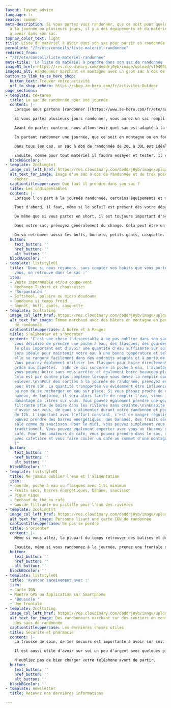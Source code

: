 ```yaml
---
layout: layout_advice
language: fr
season: summer
meta-description: Si vous partez vous randonner, que ce soit pour quelques heures,
  à la journée ou plusieurs jours, il y a des équipements et du matériel indispensable
  à avoir dans son sac.
topnav_color_text: light
title: Liste du matériel à avoir dans son sac pour partir en randonnée à la journée
permalink: "/fr/ete/conseils/liste-materiel-randonnee"
redirect_from:
- "/fr/ete/conseil/liste-materiel-randonnee"
meta-title: 'La liste du matériel à prendre dans son sac de randonnée '
image01_href: https://res.cloudinary.com/deddrj0yb/image/upload/v1646301630/website/summer/patrick-hendry-lsJsaERGu4c-unsplash_movjar.jpg
image01_alt: Randonneur marchant en montagne avec un gros sac à dos de randonnée
button_to_link_to_ze_hero_shop:
  button_text: Trouver votre activité
  url_to_shop_zehero: https://shop.ze-hero.com/fr/activites-Outdoor
page_sections:
- template: textarea
  title: Le sac de randonnée pour une journée
  content: |-
    Lorsque nous partons [randonner ](https://www.ze-hero.com/fr/ete/activites/randonnee-montagne)de quelques heures à une journée, il est important d'avoir certains équipement et matériels dans son sac de randonnée. Nous allons voir les indispensables à ne pas oublier ainsi que le matériel qu'il est toujours très utile d'avoir.

    Si vous partez plusieurs jours randonner, vous aurez un sac rempli différemment que pour seulement une journée de marche.

    Avant de parler contenu, nous allons voir quel sac est adapté à la sortie à la journée, comment le choisir et comment le régler à votre corps.

    En partant randonner une journée, que ce soit en montagne ou en forêt ou autre, un sac de randonnée de 20L à 30L est idéal. Bien sûr, tout dépend de ce que vous mettez dans le sac, si vous transportez également des cordes d'escalades, du matériel de ski ou autre, le volume pourra changer. Ici nous allons rester sur un contenu de sac classique pour une randonnée d'une journée. La taille du sac pourra également varier selon si vous avez des enfants et que vous décidez de transporter du matériel et des équipements pour eux.

    Dans tous les cas, un sac à dos de randonnée de 20L à 30L est idéal pour randonner à la journée.

    Ensuite, comme pour tout matériel il faudra essayer et tester. Il existe différentes formes qui vous correspondront plus ou moins. En magasin, il est possible d'essayer les sacs avec du poids à l'intérieur. Celui-ci doit être agréable à porter au niveau de sa longueur, de son confort dans le dos et sur les bretelles ainsi que sa ceinture ventrale. Les sacs vont ensuite se différencier sur leur ergonomie, leurs accessoires, leurs rangements, la matière et la solidité des tissus et des revêtements. Il est toujours plus agréable d'avoir un sac avec des différentes poches et différents compartiments afin d'organiser son rangement et son matériel. Certaines choses parfois simples deviennent compliquées sur certains sacs, comme chercher sa bouteille d'eau, certains accès etc.
  blockBGcolor: ''
- template: 2colimgtxt
  image_col_left_href: https://res.cloudinary.com/deddrj0yb/image/upload/v1646301560/website/summer/ali-kazal-MzTTVl_trFw-unsplash_a8imzt.jpg
  alt_text_for_image: Image d'un sac à dos de randonnée et de trek posé contre un
    rocher
  captiontitleuppercase: Que faut il prendre dans son sac ?
  title: Les indispensables
  content: |-
    Lorsque l'on part à la journée randonnée, certains équipements et matériels sont indispensables. De plus, si vous partez en montagne et donc en altitude, il ne faudra pas oublier de prendre quelques équipements supplémentaires.

    Tout d'abord, il faut, même si le soleil est présent dès votre départ, prendre une veste imperméable. Le temps peut être rapidement changeant en montagne. Aujourd'hui, on trouve beaucoup de vestes imperméables qui sont légères et ne prennent pas de place. C'est vraiment le 1er équipement à toujours avoir. Il vous coupera également du vent lorsque vous vous trouvez par exemple sur une crête ou sur un sommet. Vous pouvez également avoir avec vous un petit coupe-vent déperlant.

    De même que si vous partez en short, il est toujours important d'avoir un surpantalon léger ou de pluie afin de se couvrir en cas de baisse de température ou de pluie.

    Dans votre sac, prévoyez généralement du change. Cela peut être un t-shirt et une paire de chaussettes si vous mettez les pieds dans l'eau par exemple. En fonction des températures, prévoyez une 2ème couche. Cela peut être une softsheel ou par exemple une micro doudoune qui sont légères et se mettent en boule dans le sac. S'il est possible que le temps se gâte ou que le froid est présent, n'hésitez pas à mettre en plus une veste chaude type doudoune au fond du sac.

    On va retrouver aussi les buffs, bonnets, petits gants, casquette. En fonction de la météo, vous pourrez adapter votre choix. Ils ne prennent pas de place et sont très légers.
  button:
    text_button: ''
    href_button: ''
    alt_button: ''
  blockBGcolor: ''
- template: liststyle01
  title: 'Donc si nous résumons, sans compter vos habits que vous portez déjà sur
    vous, on retrouve dans le sac :'
  item:
  - Veste imperméable et/ou coupe-vent
  - Rechange T-shirt et chaussettes
  - 'Surpantalon '
  - Softsheel, polaire ou micro doudoune
  - Doudoune si temps froid
  - Bonnêt, buff, gants, casquette
- template: 2coltxtimg
  image_col_left_href: https://res.cloudinary.com/deddrj0yb/image/upload/v1646301523/website/summer/lucas-favre-GzcI_rMNclY-unsplash_rwravw.jpg
  alt_text_for_image: Femme marchand avec des bâtons en montagne en portant un sac
    de randonnée
  captiontitleuppercase: A boire et à Manger
  title: S'alimenter et s'hydrater
  content: "C'est une chose indispensable à ne pas oublier dans son sac : l'eau. Que
    vous décidiez de prendre une poche à eau, des flasques, des gourdes ou une bouteille...
    le plus important est d'avoir une quantité d'eau suffisante sur soi.\n\nLa gourde
    sera idéale pour maintenir votre eau à une bonne température et selon les sacs,
    elle se rangera facilement dans des endroits adaptés et à porté de vos mains.
    Vous pourrez également utiliser les flasques pour boire directement et facilement
    grâce aux pipettes.  \nEn ce qui concerne la poche à eau, l'avantage c'est que
    vous pouvez boire sans vous arrêter et également boire beaucoup plus régulièrement.
    Cela est par contre plus complexe lorsque vous devez la remplir car il faut tout
    enlever.\n\nPour des sorties à la journée de randonnée, prévoyez environ 1,5L
    pour être sûr. La quantité transportée va évidemment être influencée par la possibilité
    ou non de se recharger en eau sur place. Si vous passez proche de village, de
    hameau, de fontaine, il sera alors facile de remplir l'eau, sinon il faudra transporter
    davantage de litres sur vous. Vous pouvez également prendre une gourde ou flasques
    filtrante afin de boire dans les rivières sans crainte.\n\nEnsuite, il est important
    d'avoir sur vous, de quoi s'alimenter durant votre randonnée et pour la pause
    de 12h. L'important avec l'effort constant, c'est de manger régulièrement. Vous
    pouvez prendre des barres énergétiques, des bananes, des fruits secs et même du
    salé comme du saucisson. Pour le midi, vous pouvez simplement vous faire un pique-nique
    traditionnel. Vous pouvez également emporter avec vous un thermos de thé ou de
    café. Pour les amateurs de café, vous pouvez prendre dans le sac, des petits réchauds
    avec cafetière et vous faire couler un café au sommet d'une montagne. Le luxe
    !"
  button:
    text_button: ''
    href_button: ''
    alt_button: ''
  blockBGcolor: ''
- template: liststyle01
  title: Ne jamais oublier l'eau et l'alimentation
  item:
  - Gourde, poche à eau ou flasques avec 1,5L minimum
  - Fruits secs, barres énergétiques, banane, saucisson
  - Pique nique
  - Réchaud de thé ou café
  - Gourde filtrante ou pastille pour l'eau des rivières
- template: 2colimgtxt
  image_col_left_href: https://res.cloudinary.com/deddrj0yb/image/upload/v1646314205/website/summer/shaq-hossain-z1drTNJoDMU-unsplash_ur1ucx.jpg
  alt_text_for_image: Personne lisant une carte IGN de randonnée
  captiontitleuppercase: Ne pas se perdre
  title: S'orienter
  content: |-
    Même si vous allez, la plupart du temps retrouver des balises et des indications sur les chemins, vous n'êtes jamais à l’abri de vous perdre. Vous pouvez avoir des montres GPS qui vous indiquent votre itinéraire ou alors sur votre téléphone. Mais l'idéal reste d'avoir la carte IGN du lieu où vous randonnez. Si vous savez correctement lire la carte, alors vous saurez plus facilement vous orienter. Une petite boussole est toujours utile si vous savez vous en servir.

    Ensuite, même si vous randonnez à la journée, prenez une frontale dans votre sac. Vous pouvez avoir des passages dans des tunnels ou grottes qui demandent de la lumière. Mais également, nous sommes jamais à l'abri de rentrer à la tombée de la nuit. On peut facilement et vite se faire rattraper par la nuit qui tombe si le chemin était plus technique ou que vous vous êtes perdus quelque part.
  button:
    text_button: ''
    href_button: ''
    alt_button: ''
  blockBGcolor: ''
- template: liststyle01
  title: 'Avancer sereinement avec :'
  item:
  - Carte IGN
  - Montre GPS ou Application sur Smartphone
  - 'Boussole '
  - Une frontale
- template: 2coltxtimg
  image_col_left_href: https://res.cloudinary.com/deddrj0yb/image/upload/v1638883631/website/summer/Famille-monntagne-descente_pnefzh.jpg
  alt_text_for_image: Des randonneurs marchant sur des sentiers en montagnes portant
    des sacs de randonnée
  captiontitleuppercase: Les dernières choses utiles
  title: Sécurité et pharmacie
  content: |-
    La trousse de soin, de 1er secours est importante à avoir sur soi. Vous pouvez en trouver qui sont déjà toutes prêtes et qui embarquent tout le matériel de premier soin nécessaire. Il est important d'avoir sur soi des pansements, des bandes de compression, de quoi soigner des petites blessures, de l'arnica etc. Important à garder sur soi, il est très utile d'avoir dans son sac de randonnée une couverture de survie ainsi qu'un petit sifflet. Vous pouvez également garder avec vous un couteau.

    Il est aussi utile d'avoir sur soi un peu d'argent avec quelques pièces ou billets. Cela vous permet d'acheter de quoi boire ou manger dans des refuges ou boulangerie.

    N'oubliez pas de bien charger votre téléphone avant de partir.
  button:
    text_button: ''
    href_button: ''
    alt_button: ''
  blockBGcolor: ''
- template: newsletter
  title: Recevez nos dernières informations

---
```

